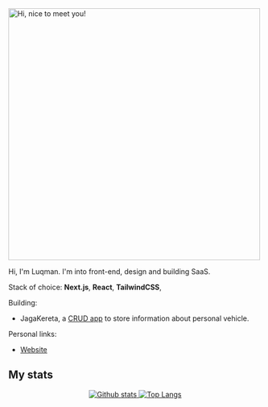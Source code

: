 
<img src="https://media.giphy.com/media/3Q2hJ4FLN1UvS/giphy.gif" width=500px title="Hi, nice to meet you!">


Hi, I'm Luqman. I'm into front-end, design and building SaaS.

Stack of choice: **Next.js**, **React**, **TailwindCSS**, 

Building:
- JagaKereta, a [CRUD app](https://jagakereta.com) to store information about personal vehicle.

Personal links:
- [Website](https://luhamoza.com)



<!--  <h2 align="center"> I work with this tech</h2>
<p align="center">
<a href="#">
<img src="https://skillicons.dev/icons?i=html,css,tailwind,js,react,nodejs,express,mongodb,git,vscode alt="HTML, CSS, Tailwindcss, JavaScript, React, Node.js ,Express.js, MongoDB, Git, VS Code" />
</a>
</p>
 -->
 ## My stats
<p align="center"><a href="#">
    <img src="https://github-readme-stats.vercel.app/api?username=luhamoza&theme=onedark&show_icons=true&hide_rank=true&custom_title=Stats&count_private=true&hide_border=true&hide=issues&line_height=24&bg_color=0d1117" alt="Github stats" />
    <img src="https://github-readme-stats.vercel.app/api/top-langs/?username=luhamoza&layout=compact&theme=onedark&count_private=true&hide_border=true&bg_color=0d1117" alt="Top Langs">
</a></p>


